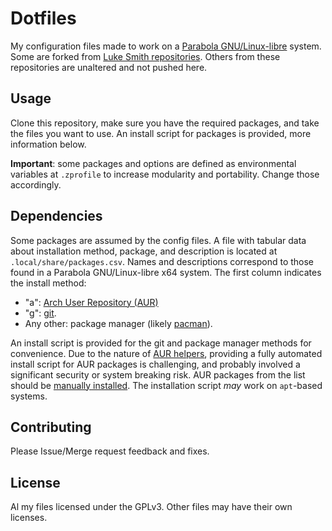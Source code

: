 Dotfiles
========

My configuration files made to work on a [Parabola GNU/Linux-libre](https://www.parabola.nu/) system.
Some are forked from [Luke Smith repositories](https://github.com/LukeSmithxyz).
Others from these repositories are unaltered and not pushed here.

Usage
-----

Clone this repository, make sure you have the required packages, and take the files you want to use.
An install script for packages is provided, more information below.

**Important**: some packages and options are defined as environmental variables at `.zprofile` to increase modularity and portability.
Change those accordingly.

Dependencies
------------

Some packages are assumed by the config files.
A file with tabular data about installation method, package, and description is located at `.local/share/packages.csv`.
Names and descriptions correspond to those found in a Parabola GNU/Linux-libre x64 system.
The first column indicates the install method:

* "a": [Arch User Repository (AUR)](https://wiki.archlinux.org/index.php/Arch_User_Repository)
* "g": [git](https://wiki.archlinux.org/index.php/Git).
* Any other: package manager (likely [pacman](https://wiki.archlinux.org/index.php/Pacman)).

An install script is provided for the git and package manager methods for convenience.
Due to the nature of [AUR helpers](https://wiki.archlinux.org/index.php/AUR_helpers), providing a fully automated install script for AUR packages is challenging, and probably involved a significant security or system breaking risk.
AUR packages from the list should be [manually installed](https://wiki.archlinux.org/index.php/Arch_User_Repository#Installing_and_upgrading_packages).
The installation script *may* work on `apt`-based systems.

Contributing
------------

Please Issue/Merge request feedback and fixes.

License
-------

Al my files licensed under the GPLv3.
Other files may have their own licenses.
